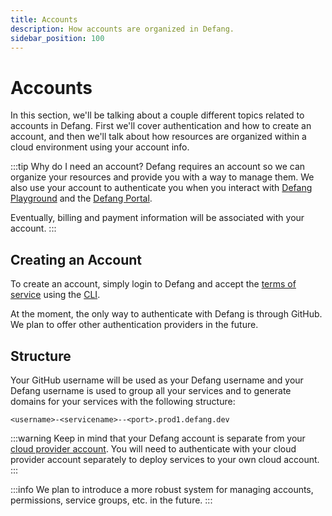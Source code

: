 ```yaml
---
title: Accounts
description: How accounts are organized in Defang.
sidebar_position: 100
---
```


# Accounts

In this section, we'll be talking about a couple different topics related to accounts in Defang. First we'll cover authentication and how to create an account, and then we'll talk about how resources are organized within a cloud environment using your account info.

:::tip Why do I need an account?
Defang requires an account so we can organize your resources and provide you with a way to manage them. We also use your account to authenticate you when you interact with [Defang Playground](./defang-playground.md) and the [Defang Portal](./portal.md).

Eventually, billing and payment information will be associated with your account.
:::

## Creating an Account

To create an account, simply login to Defang and accept the [terms of service](https://defang.io/terms-service.html) using the [CLI](/docs/concepts/authentication.md).

At the moment, the only way to authenticate with Defang is through GitHub. We plan to offer other authentication providers in the future.

## Structure

Your GitHub username will be used as your Defang username and your Defang username is used to group all your services and to generate domains for your services with the following structure:

```
<username>-<servicename>--<port>.prod1.defang.dev
```

:::warning
Keep in mind that your Defang account is separate from your [cloud provider account](./defang-byoc.md). You will need to authenticate with your cloud provider account separately to deploy services to your own cloud account.
:::

:::info
We plan to introduce a more robust system for managing accounts, permissions, service groups, etc. in the future.
:::
